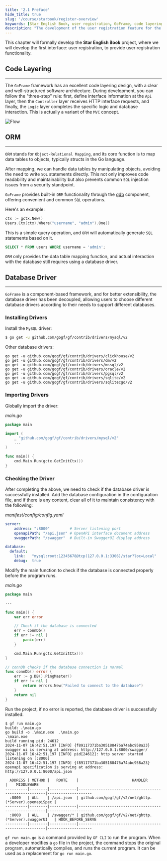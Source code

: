 ```yaml
---
title: '2.1 Preface'
hide_title: true
slug: '/course/starbook/register-overview'
keywords: [Star English Book, user registration, GoFrame, code layering, MVC concept, ORM, database driver, MySQL driver, Go language, software development]
description: "The development of the user registration feature for the Star English Book project, which details the code layering design and ORM feature application of the GoFrame framework, provides installation and usage instructions for the MySQL driver, explains the process of database interaction through simple examples, enhances code readability and maintainability, and explains the actual connection process with the MySQL database to prevent SQL injection risks."
---
```

This chapter will formally develop the **Star English Book** project, where we will develop the first interface: user registration, to provide user registration functionality.

## Code Layering
---
The `GoFrame` framework has an excellent code layering design, with a clear and well-structured software architecture. During development, you can follow the "three-step" rule: first, define interface information at the `Api` layer, then the `Controller` layer receives HTTP interface requests, and finally, the `Logic` layer completes the specific logic and database interaction. This is actually a variant of the `MVC` concept.

![Flow](../assets/流程.png)


## ORM
---
`ORM` stands for `Object-Relational Mapping`, and its core function is to map data tables to objects, typically structs in the Go language.

After mapping, we can handle data tables by manipulating objects, avoiding the need to write `SQL` statements directly. This not only improves code readability and maintainability but also prevents common `SQL` injection issues from a security standpoint.

`GoFrame` provides built-in `ORM` functionality through the [gdb](../../../docs/核心组件/数据库ORM/数据库ORM.md) component, offering convenient and common `SQL` operations.

Here's an example:
```go
ctx := gctx.New()
Users.Ctx(ctx).Where("username", "admin").One()
```

This is a simple query operation, and `ORM` will automatically generate `SQL` statements based on it.
```sql
SELECT * FROM users WHERE username = 'admin';
```

`ORM` only provides the data table mapping function, and actual interaction with the database still requires using a database driver.

## Database Driver
---
`GoFrame` is a component-based framework, and for better extensibility, the database driver has been decoupled, allowing users to choose different database drivers according to their needs to support different databases.

### Installing Drivers
Install the `MySQL` driver:
```bash
$ go get -u github.com/gogf/gf/contrib/drivers/mysql/v2
```

Other database drivers:
```text
go get -u github.com/gogf/gf/contrib/drivers/clickhouse/v2
go get -u github.com/gogf/gf/contrib/drivers/dm/v2
go get -u github.com/gogf/gf/contrib/drivers/mssql/v2
go get -u github.com/gogf/gf/contrib/drivers/oracle/v2
go get -u github.com/gogf/gf/contrib/drivers/pgsql/v2
go get -u github.com/gogf/gf/contrib/drivers/sqlite/v2
go get -u github.com/gogf/gf/contrib/drivers/sqlitecgo/v2
```

### Importing Drivers
Globally import the driver:

*main.go*
```go
package main

import (
    _ "github.com/gogf/gf/contrib/drivers/mysql/v2"
    ...
)

func main() {
    cmd.Main.Run(gctx.GetInitCtx())
}
```

### Checking the Driver
After completing the above, we need to check if the database driver is successfully installed. Add the database configuration in the configuration file, and if there is any content, clear all of it to maintain consistency with the following:

*manifest/config/config.yaml*
```yaml
server:
    address: ":8000"         # Server listening port
    openapiPath: "/api.json" # OpenAPI interface document address
    swaggerPath: "/swagger"  # Built-in SwaggerUI display address

database:
  default:
    link:   "mysql:root:12345678@tcp(127.0.0.1:3306)/star?loc=Local"
    debug:  true
```

Modify the main function to check if the database is connected properly before the program runs.

*main.go*
```go
package main

···

func main() {
    var err error

    // Check if the database is connected
    err = connDb()
    if err != nil {
        panic(err)
    }

    cmd.Main.Run(gctx.GetInitCtx())
}

// connDb checks if the database connection is normal
func connDb() error {
    err := g.DB().PingMaster()
    if err != nil {
        return errors.New("Failed to connect to the database")
    }
    return nil
}
```

Run the project, if no error is reported, the database driver is successfully installed.
```base
$ gf run main.go
build: .\main.go
go build -o .\main.exe  .\main.go
.\main.exe 
build running pid: 24612
2024-11-07 16:42:51.197 [INFO] {f89117371ba305188476a74abc958a23} swagger ui is serving at address: http://127.0.0.1:8000/swagger/
2024-11-07 16:42:51.197 [INFO] pid[24612]: http server started listening on [:8000]
2024-11-07 16:42:51.197 [INFO] {f89117371ba305188476a74abc958a23} openapi specification is serving at address: http://127.0.0.1:8000/api.json

  ADDRESS | METHOD |   ROUTE    |                        HANDLER                        |    MIDDLEWARE
----------|--------|------------|-------------------------------------------------------|--------------------
  :8000   | ALL    | /api.json  | github.com/gogf/gf/v2/net/ghttp.(*Server).openapiSpec |
----------|--------|------------|-------------------------------------------------------|--------------------
  :8000   | ALL    | /swagger/* | github.com/gogf/gf/v2/net/ghttp.(*Server).swaggerUI   | HOOK_BEFORE_SERVE
----------|--------|------------|-------------------------------------------------------|--------------------
```

`gf run main.go` is a command provided by `GF CLI` to run the program. When a developer modifies a `go` file in the project, the command stops the original program, automatically compiles, and runs the current program. It can be used as a replacement for `go run main.go`.